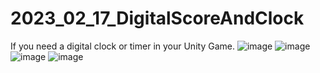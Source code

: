 # 2023_02_17_DigitalScoreAndClock
If you need a digital clock or timer in your Unity Game.
![image](https://user-images.githubusercontent.com/20149493/219800274-31f7c700-e480-4455-afaa-4e9afc9895f6.png)
![image](https://user-images.githubusercontent.com/20149493/219800320-18f97a95-5432-40d4-8a89-5db5cd465eb8.png)
![image](https://user-images.githubusercontent.com/20149493/219800416-06267c3c-abe9-450c-b6f5-83a9db05aa12.png)
![image](https://user-images.githubusercontent.com/20149493/219802807-eb5b5d97-03b6-4d89-a14e-7abd69e5202c.png)
